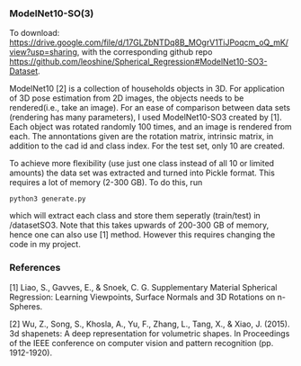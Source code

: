 ### ModelNet10-SO(3)
To download:
https://drive.google.com/file/d/17GLZbNTDq8B_MOgrV1TiJPoqcm_oQ_mK/view?usp=sharing, with the corresponding github repo https://github.com/leoshine/Spherical_Regression#ModelNet10-SO3-Dataset.

ModelNet10 [2] is a collection of households objects in 3D. For application of 3D pose estimation from 2D images, the objects needs to be rendered(i.e., take an image). For an ease of comparison between data sets (rendering has many parameters), I used ModelNet10-SO3 created by [1]. Each object was rotated randomly 100 times, and an image is rendered from each. The annontations given are the rotation matrix, intrinsic matrix, in addition to the cad id and class index. For the test set, only 10 are created. 

To achieve more flexibility (use just one class instead of all 10 or limited amounts) the data set was extracted and turned into Pickle format. This requires a lot of memory (2-300 GB). To do this, run


```
python3 generate.py
```

which will extract each class and store them seperatly (train/test) in /datasetSO3. Note that this takes upwards of 200-300 GB of memory, hence one can also use [1] method. However this requires changing the code in my project. 


### References
[1] Liao, S., Gavves, E., & Snoek, C. G. Supplementary Material Spherical Regression: Learning Viewpoints, Surface Normals and 3D Rotations on n-Spheres.

[2] Wu, Z., Song, S., Khosla, A., Yu, F., Zhang, L., Tang, X., & Xiao, J. (2015). 3d shapenets: A deep representation for volumetric shapes. In Proceedings of the IEEE conference on computer vision and pattern recognition (pp. 1912-1920).
